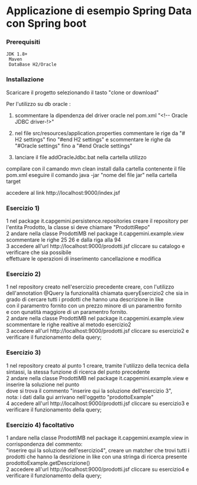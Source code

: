 # Applicazione di esempio Spring Data con Spring boot


### Prerequisiti
    JDK 1.8+
	 Maven
	 DataBase H2/Oracle
	
### Installazione

Scaricare il progetto selezionando il tasto "clone or download"

Per l'utilizzo su db oracle :

 1) scommentare la dipendenza del driver oracle nel pom.xml
   "<!-- Oracle JDBC driver-!>"


 2) nel file src/resources/application.properties commentare le rige da   "# H2 settings" fino "#end H2 settings" e scommentare le righe da  "#Oracle settings" fino a "#end Oracle settings"
  
 3) lanciare il file addOracleJdbc.bat nella cartella utilizzo

compilare  con il camando mvn clean install dalla cartella contenente il file pom.xml
eseguire il comando java -jar "nome del file jar" nella cartella target

accedere al link http://localhost:9000/index.jsf


### Esercizio 1)

 1 nel package it.capgemini.persistence.repositories creare il repository per l'entita Prodotto,  la classe si deve chiamare "ProdottiRepo" </br>
 2 andare nella classe ProdottiMB nel package it.capgemini.example.view  scommentare le righe 25 26 e dalla riga alla 94 </br>
 3 accedere all'url http://localhost:9000/prodotti.jsf cliccare su catalogo e verificare che sia possibile </br>
     effettuare le operazioni di inserimento cancellazione e modifica </br>
 
### Esercizio 2)

 1 nel repository creato nell'esercizio precedente creare, con l'utilizzo dell'annotation @Query la funzionalità chiamata 
 queryEsercizio2  che sia in grado di cercare tutti i prodotti che hanno una descrizione in like 
  </br> con il paramentro fornito con un prezzo minore di un paramentro fornito</br>
   e con qunatità maggiore di un paramentro fornito.</br>
 2 andare nella classe ProdottiMB nel package it.capgemini.example.view  scommentare le righe realtive al metodo esercizio2</br>
 3 accedere all'url http://localhost:9000/prodotti.jsf cliccare su esercizio2 e verificare il funzionamento della query;</br>

### Esercizio 3)

 1 nel repository creato al punto 1 creare, tramite l'utilizzo della tecnica della sintassi, la stessa funzione 
      di ricerca del punto precedente</br>
 2 andare nella classe ProdottiMB nel package it.capgemini.example.view   e inserire la soluzione nel punto </br>
     dove si trova il commento "inserire qui la soluzione dell'esercizio 3",</br> nota: i dati dalla gui arrivano nell'oggetto  "prodottoExample"</br>
 4 accedere all'url http://localhost:9000/prodotti.jsf cliccare su esercizio3 e verificare il funzionamento della query;</br>
 
### Esercizio 4) facoltativo
  
  1 andare nella classe ProdottiMB nel package it.capgemini.example.view   in corrispondenza del commento: </br>"inserire qui la soluzione dell'esercizio4",
    creare un matcher che trovi tutti i prodotti che hanno la desrizione in like con una stringa di ricerca presente prodottoExample.getDescrizione()  </br>
  2 accedere all'url http://localhost:9000/prodotti.jsf cliccare su esercizio4 e verificare il funzionamento della query;</br>







